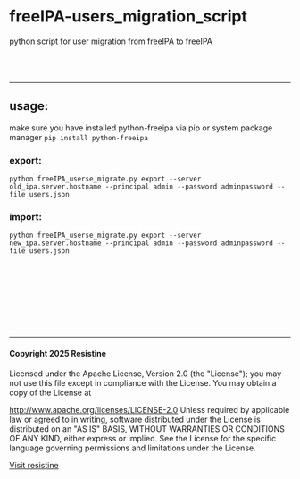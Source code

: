 # freeIPA-users_migration_script
python script for user migration from freeIPA to freeIPA
<br><br><br><br>
_______
## usage: 
make sure you have installed python-freeipa via pip or system package manager
```pip install python-freeipa```

### export: 
```python freeIPA_userse_migrate.py export --server old_ipa.server.hostname --principal admin --password adminpassword --file users.json```

### import: 
```python freeIPA_userse_migrate.py export --server new_ipa.server.hostname --principal admin --password adminpassword --file users.json``` 



<br><br><br><br><br><br><br>

_______
#### Copyright 2025 Resistine

Licensed under the Apache License, Version 2.0 (the "License"); you may not use this file except in compliance with the License. You may obtain a copy of the License at

   http://www.apache.org/licenses/LICENSE-2.0
Unless required by applicable law or agreed to in writing, software distributed under the License is distributed on an "AS IS" BASIS, WITHOUT WARRANTIES OR CONDITIONS OF ANY KIND, either express or implied. See the License for the specific language governing permissions and limitations under the License.

[Visit resistine](https://www.resistine.com)
